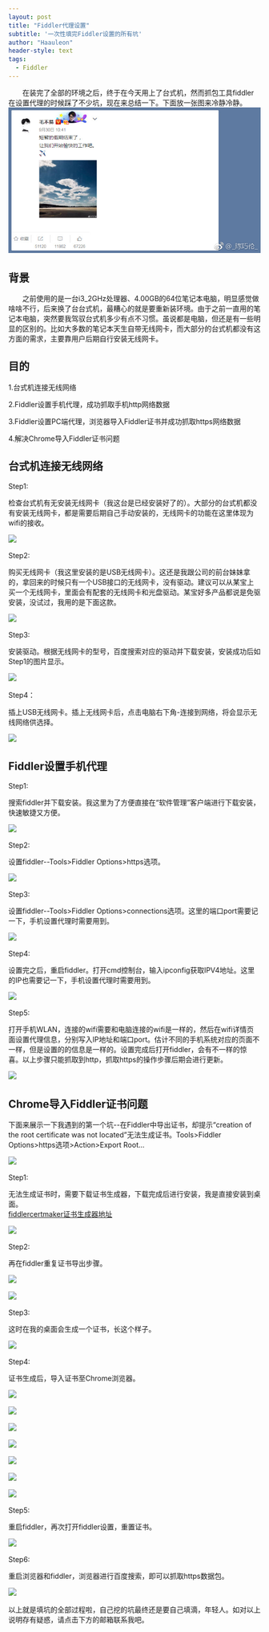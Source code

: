 ```yaml
---
layout: post
title: "Fiddler代理设置"
subtitle: '一次性填完Fiddler设置的所有坑'
author: "Haauleon"
header-style: text
tags:
  - Fiddler
---
```


&emsp;&emsp;在装完了全部的环境之后，终于在今天用上了台式机，然而抓包工具fiddler在设置代理的时候踩了不少坑，现在来总结一下。下面放一张图来冷静冷静。
![](\img\in-post\2018-10-09-SetNetworkForFiddler\1.jpg)


## 背景

&emsp;&emsp;之前使用的是一台i3_2GHz处理器、4.00GB的64位笔记本电脑，明显感觉做啥啥不行，后来换了台台式机，最糟心的就是要重新装环境。由于之前一直用的笔记本电脑，突然要我驾驭台式机多少有点不习惯。虽说都是电脑，但还是有一些明显的区别的。比如大多数的笔记本天生自带无线网卡，而大部分的台式机都没有这方面的需求，主要靠用户后期自行安装无线网卡。


## 目的

1.台式机连接无线网络     

2.Fiddler设置手机代理，成功抓取手机http网络数据      

3.Fiddler设置PC端代理，浏览器导入Fiddler证书并成功抓取https网络数据      

4.解决Chrome导入Fiddler证书问题 

   


## 台式机连接无线网络

Step1:                               

检查台式机有无安装无线网卡（我这台是已经安装好了的）。大部分的台式机都没有安装无线网卡，都是需要后期自己手动安装的，无线网卡的功能在这里体现为wifi的接收。   

![](https://wx2.sinaimg.cn/mw1024/9c1edeb6gy1fw27o1m2c4j20xc0ir0wz.jpg)                  
                                                                                    
Step2:           

购买无线网卡（我这里安装的是USB无线网卡）。这还是我跟公司的前台妹妹拿的，拿回来的时候只有一个USB接口的无线网卡，没有驱动。建议可以从某宝上买一个无线网卡，里面会有配套的无线网卡和光盘驱动。某宝好多产品都说是免驱安装，没试过，我用的是下面这款。   

![](https://wx1.sinaimg.cn/mw1024/9c1edeb6gy1fw27o2evx8j20kz07stfs.jpg)   
                  
Step3:     

安装驱动。根据无线网卡的型号，百度搜索对应的驱动并下载安装，安装成功后如Step1的图片显示。   
              
![](https://wx3.sinaimg.cn/mw1024/9c1edeb6gy1fw27o1f9nrj20i902i745.jpg)   
               
Step4：     

插上USB无线网卡。插上无线网卡后，点击电脑右下角-连接到网络，将会显示无线网络供选择。   

![](https://wx1.sinaimg.cn/mw1024/9c1edeb6gy1fw27o1fyjij20960axta1.jpg)   
                
## Fiddler设置手机代理   

Step1:      

搜索fiddler并下载安装。我这里为了方便直接在“软件管理”客户端进行下载安装，快速敏捷又方便。       

![](http://wx3.sinaimg.cn/mw690/9c1edeb6gy1fw37v0xhp3j20vb0h7772.jpg)     
               
Step2:     

设置fiddler--Tools>Fiddler Options>https选项。     

![](http://wx1.sinaimg.cn/mw690/9c1edeb6gy1fw37v56jnnj20ml0d1dhh.jpg)       
                
Step3:       

设置fiddler--Tools>Fiddler Options>connections选项。这里的端口port需要记一下，手机设置代理时需要用到。       

![](http://wx2.sinaimg.cn/mw690/9c1edeb6gy1fw37v9g3pfj20mp0d0dh5.jpg)      
            
Step4:       

设置完之后，重启fiddler。打开cmd控制台，输入ipconfig获取IPV4地址。这里的IP也需要记一下，手机设置代理时需要用到。          

![](http://wx3.sinaimg.cn/mw690/9c1edeb6gy1fw37vcjraxj20it0caaas.jpg)       
                             
Step5:            

打开手机WLAN，连接的wifi需要和电脑连接的wifi是一样的，然后在wifi详情页面设置代理信息，分别写入IP地址和端口port。估计不同的手机系统对应的页面不一样，但是设置的的信息是一样的。设置完成后打开fiddler，会有不一样的惊喜。以上步骤只能抓取到http，抓取https的操作步骤后期会进行更新。         

![](http://wx3.sinaimg.cn/mw690/9c1edeb6gy1fw37vfy3uhj20u01hc0xn.jpg)              
                                    
## Chrome导入Fiddler证书问题 

下面来展示一下我遇到的第一个坑--在Fiddler中导出证书，却提示“creation of the root certificate was not located”无法生成证书。Tools>Fiddler Options>https选项>Action>Export Root...          

![](http://wx1.sinaimg.cn/mw690/9c1edeb6gy1fw490bmrm1j20jm08bdis.jpg)        

Step1:          

无法生成证书时，需要下载证书生成器，下载完成后进行安装，我是直接安装到桌面。        
[fiddlercertmaker证书生成器地址](http://www.telerik.com/docs/default-source/fiddler/addons/fiddlercertmaker.exe?sfvrsn=2)          

![](http://wx2.sinaimg.cn/mw690/9c1edeb6gy1fw490ggajuj207s049js2.jpg)        

Step2:        

再在fiddler重复证书导出步骤。       

![](http://wx1.sinaimg.cn/mw690/9c1edeb6gy1fw490j9ahlj20mc0coadl.jpg)      

![](http://wx4.sinaimg.cn/mw690/9c1edeb6gy1fw490n613ej20fh0act9a.jpg)       

Step3:        

这时在我的桌面会生成一个证书，长这个样子。       

![](https://wx2.sinaimg.cn/mw1024/9c1edeb6gy1fw55fmv005j207k03jq3d.jpg)      

Step4:       

证书生成后，导入证书至Chrome浏览器。     

![](https://wx3.sinaimg.cn/mw1024/9c1edeb6gy1fw58a1cshoj219k0pgmyu.jpg)     

![](https://wx2.sinaimg.cn/mw1024/9c1edeb6gy1fw58a611wkj20mp0cvjsz.jpg)         

![](https://wx4.sinaimg.cn/mw1024/9c1edeb6gy1fw58a80n2cj20mi0920ta.jpg)      

![](https://wx2.sinaimg.cn/mw1024/9c1edeb6gy1fw58aalib9j20m00c8wf2.jpg)      

![](https://wx1.sinaimg.cn/mw1024/9c1edeb6gy1fw58ac5wxvj20lv0cedh7.jpg)        

![](https://wx2.sinaimg.cn/mw1024/9c1edeb6gy1fw58agu43hj20ea0ccweu.jpg)           

![](https://wx2.sinaimg.cn/mw1024/9c1edeb6gy1fw58akq2k5j20ef0cadgc.jpg)               

Step5:        

重启fiddler，再次打开fiddler设置，重置证书。      

![](https://wx3.sinaimg.cn/mw1024/9c1edeb6gy1fw58anfce4j20l30c1mzy.jpg)         

Step6:        

重启浏览器和fiddler，浏览器进行百度搜索，即可以抓取https数据包。      

![](https://wx4.sinaimg.cn/mw1024/9c1edeb6gy1fw58argiplj21h40cewhk.jpg)         

<font face="STCAIYUN">以上就是填坑的全部过程啦，自己挖的坑最终还是要自己填滴，年轻人。如对以上说明存有疑惑，请点击下方的邮箱联系我吧。</font>